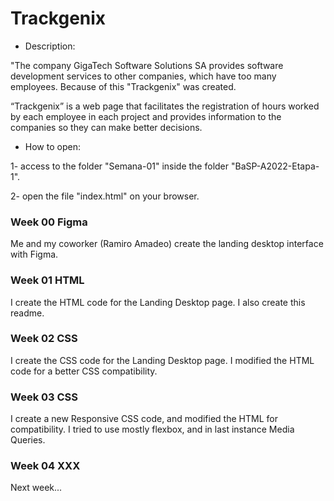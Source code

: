 # Trackgenix
- Description:

"The company GigaTech Software Solutions SA provides software development services to other
 companies, which have too many employees. Because of this "Trackgenix" was created.

“Trackgenix” is a web page that facilitates the registration of hours worked by each employee
 in each project and provides information to the companies so they can make better decisions.


- How to open:

1- access to the folder "Semana-01" inside the folder "BaSP-A2022-Etapa-1".

2- open the file "index.html" on your browser.

### Week 00 Figma
Me and my coworker (Ramiro Amadeo) create the landing desktop interface with Figma.
### Week 01 HTML
I create the HTML code for the Landing Desktop page.
I also create this readme.
### Week 02 CSS
I create the CSS code for the Landing Desktop page.
I modified the HTML code for a better CSS compatibility.
### Week 03 CSS
I create a new Responsive CSS code, and modified the HTML for compatibility.
I tried to use mostly flexbox, and in last instance Media Queries.
### Week 04 XXX
Next week...